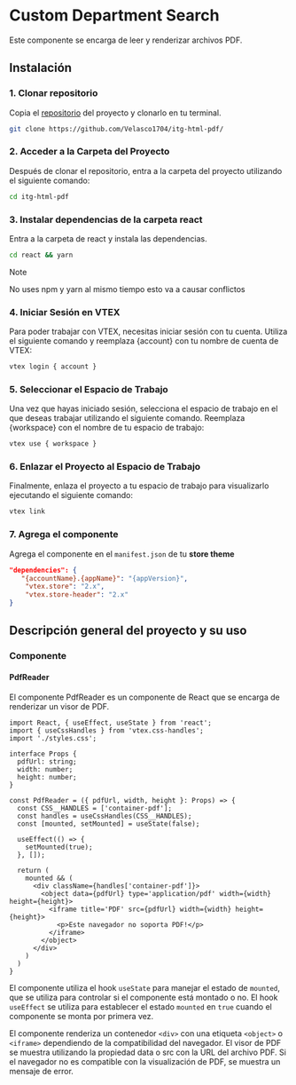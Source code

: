 # Custom Department Search

Este componente se encarga de leer y renderizar archivos PDF.

## Instalación

### 1. Clonar repositorio

Copia el [repositorio](https://github.com/Velasco1704/itg-html-pdf/) del proyecto y clonarlo en tu terminal.

```bash
git clone https://github.com/Velasco1704/itg-html-pdf/
```

### 2. Acceder a la Carpeta del Proyecto

Después de clonar el repositorio, entra a la carpeta del proyecto utilizando el siguiente comando:

```bash
cd itg-html-pdf
```

### 3. Instalar dependencias de la carpeta react

Entra a la carpeta de react y instala las dependencias.

```bash
cd react && yarn
```

> [!NOTE]
> No uses npm y yarn al mismo tiempo esto va a causar conflictos

### 4. Iniciar Sesión en VTEX

Para poder trabajar con VTEX, necesitas iniciar sesión con tu cuenta. Utiliza el siguiente comando y reemplaza {account} con tu nombre de cuenta de VTEX:

```bash
vtex login { account }
```

### 5. Seleccionar el Espacio de Trabajo

Una vez que hayas iniciado sesión, selecciona el espacio de trabajo en el que deseas trabajar utilizando el siguiente comando. Reemplaza {workspace} con el nombre de tu espacio de trabajo:

```bash
vtex use { workspace }
```

### 6. Enlazar el Proyecto al Espacio de Trabajo

Finalmente, enlaza el proyecto a tu espacio de trabajo para visualizarlo ejecutando el siguiente comando:

```bash
vtex link
```

### 7. Agrega el componente

Agrega el componente en el `manifest.json` de tu **store theme**

```JSON
"dependencies": {
   "{accountName}.{appName}": "{appVersion}",
    "vtex.store": "2.x",
    "vtex.store-header": "2.x"
}
```

## Descripción general del proyecto y su uso

### Componente

#### PdfReader

El componente PdfReader es un componente de React que se encarga de renderizar un visor de PDF.

```tsx
import React, { useEffect, useState } from 'react';
import { useCssHandles } from 'vtex.css-handles';
import './styles.css';

interface Props {
  pdfUrl: string;
  width: number;
  height: number;
}

const PdfReader = ({ pdfUrl, width, height }: Props) => {
  const CSS__HANDLES = ['container-pdf'];
  const handles = useCssHandles(CSS__HANDLES);
  const [mounted, setMounted] = useState(false);

  useEffect(() => {
    setMounted(true);
  }, []);

  return (
    mounted && (
      <div className={handles['container-pdf']}>
        <object data={pdfUrl} type='application/pdf' width={width} height={height}>
          <iframe title='PDF' src={pdfUrl} width={width} height={height}>
            <p>Este navegador no soporta PDF!</p>
          </iframe>
        </object>
      </div>
    )
  )
}
```

El componente utiliza el hook `useState` para manejar el estado de `mounted`, que se utiliza para controlar si el componente está montado o no. El hook `useEffect` se utiliza para establecer el estado `mounted` en `true` cuando el componente se monta por primera vez.

El componente renderiza un contenedor `<div>` con una etiqueta `<object>` o `<iframe>` dependiendo de la compatibilidad del navegador. El visor de PDF se muestra utilizando la propiedad data o src con la URL del archivo PDF. Si el navegador no es compatible con la visualización de PDF, se muestra un mensaje de error.
